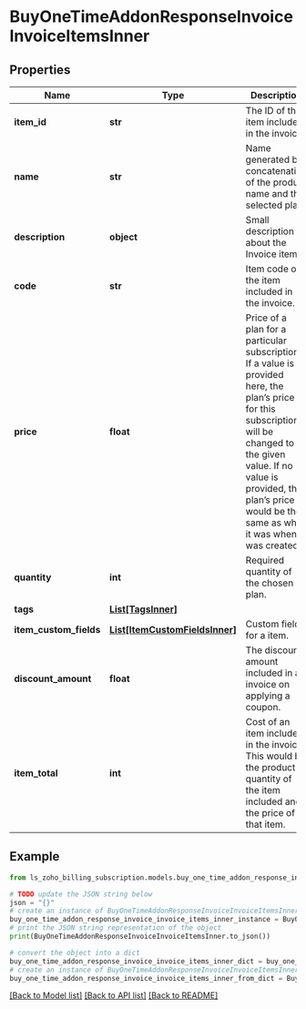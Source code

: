 # BuyOneTimeAddonResponseInvoiceInvoiceItemsInner


## Properties

Name | Type | Description | Notes
------------ | ------------- | ------------- | -------------
**item_id** | **str** | The ID of the item included in the invoice. | [optional] 
**name** | **str** | Name generated by concatenation of the product name and the selected plan. | [optional] 
**description** | **object** | Small description about the Invoice item. | [optional] 
**code** | **str** | Item code of the item included in the invoice. | [optional] 
**price** | **float** | Price of a plan for a particular subscription. If a value is provided here, the plan’s price for this subscription will be changed to the given value. If no value is provided, the plan’s price would be the same as what it was when it was created. | [optional] 
**quantity** | **int** | Required quantity of the chosen plan. | [optional] 
**tags** | [**List[TagsInner]**](TagsInner.md) |  | [optional] 
**item_custom_fields** | [**List[ItemCustomFieldsInner]**](ItemCustomFieldsInner.md) | Custom fields for a item. | [optional] 
**discount_amount** | **float** | The discount amount included in an invoice on applying a coupon. | [optional] 
**item_total** | **int** | Cost of an item included in the invoice. This would be the product of quantity of the item included and the price of that item. | [optional] 

## Example

```python
from ls_zoho_billing_subscription.models.buy_one_time_addon_response_invoice_invoice_items_inner import BuyOneTimeAddonResponseInvoiceInvoiceItemsInner

# TODO update the JSON string below
json = "{}"
# create an instance of BuyOneTimeAddonResponseInvoiceInvoiceItemsInner from a JSON string
buy_one_time_addon_response_invoice_invoice_items_inner_instance = BuyOneTimeAddonResponseInvoiceInvoiceItemsInner.from_json(json)
# print the JSON string representation of the object
print(BuyOneTimeAddonResponseInvoiceInvoiceItemsInner.to_json())

# convert the object into a dict
buy_one_time_addon_response_invoice_invoice_items_inner_dict = buy_one_time_addon_response_invoice_invoice_items_inner_instance.to_dict()
# create an instance of BuyOneTimeAddonResponseInvoiceInvoiceItemsInner from a dict
buy_one_time_addon_response_invoice_invoice_items_inner_from_dict = BuyOneTimeAddonResponseInvoiceInvoiceItemsInner.from_dict(buy_one_time_addon_response_invoice_invoice_items_inner_dict)
```
[[Back to Model list]](../README.md#documentation-for-models) [[Back to API list]](../README.md#documentation-for-api-endpoints) [[Back to README]](../README.md)


